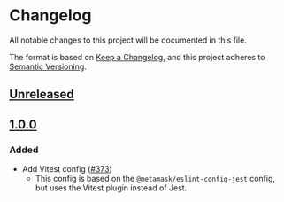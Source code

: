 # Changelog

All notable changes to this project will be documented in this file.

The format is based on [Keep a Changelog](https://keepachangelog.com/en/1.0.0/),
and this project adheres to [Semantic Versioning](https://semver.org/spec/v2.0.0.html).

## [Unreleased]

## [1.0.0]

### Added

- Add Vitest config ([#373](https://github.com/MetaMask/eslint-config/pull/373))
  - This config is based on the `@metamask/eslint-config-jest` config, but uses
    the Vitest plugin instead of Jest.

[Unreleased]: https://github.com/MetaMask/eslint-config/compare/@metamask/eslint-config-vitest@1.0.0...HEAD
[1.0.0]: https://github.com/MetaMask/eslint-config/releases/tag/@metamask/eslint-config-vitest@1.0.0
